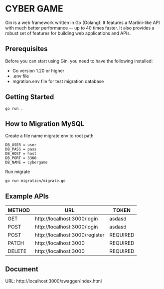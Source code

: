 # CYBER GAME

Gin is a web framework written in Go (Golang). It features a Martini-like API with much better performance -- up to 40 times faster. It also provides a robust set of features for building web applications and APIs.

## Prerequisites

Before you can start using Gin, you need to have the following installed:

- Go version 1.20 or higher
- .env file
- mgration.env file for test migration database

## Getting Started

```
go run .
```

## How to Migration MySQL

Create a file name migrate.env to root path

```
DB_USER = user
DB_PASS = pass
DB_HOST = host
DB_PORT = 3360
DB_NAME = cybergame
```

Run migrate
```
go run migration/migrate.go
```

## Example APIs

| METHOD | URL | TOKEN |
|--------|-----|-------|
| GET | http://localhost:3000/login | asdasd |
| POST | http://localhost:3000/login | asdasd |
| POST | http://localhost:3000/register | REQUIRED |
| PATCH | http://localhost:3000 | REQUIRED |
| DELETE | http://localhost:3000 | REQUIRED |

## Document

URL: http://localhost:3000/swagger/index.html